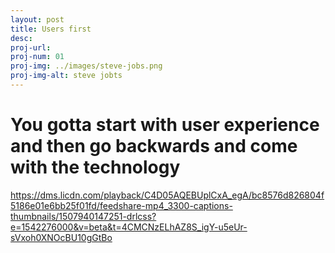 ```yaml
---
layout: post
title: Users first
desc:
proj-url:
proj-num: 01
proj-img: ../images/steve-jobs.png
proj-img-alt: steve jobts
---
```


# You gotta start with user experience and then go backwards and come with the technology

https://dms.licdn.com/playback/C4D05AQEBUplCxA_egA/bc8576d826804f5186e01e6bb25f01fd/feedshare-mp4_3300-captions-thumbnails/1507940147251-drlcss?e=1542276000&v=beta&t=4CMCNzELhAZ8S_igY-u5eUr-sVxoh0XNOcBU10gGtBo
